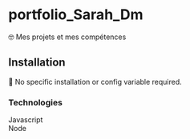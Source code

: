 # portfolio_Sarah_Dm
🤓 Mes projets et mes compétences  

## Installation
🔧 No specific installation or config variable required.

### Technologies
Javascript  
Node  

